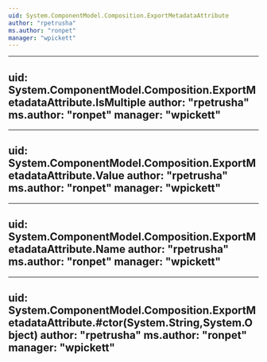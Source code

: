 ```yaml
---
uid: System.ComponentModel.Composition.ExportMetadataAttribute
author: "rpetrusha"
ms.author: "ronpet"
manager: "wpickett"
---
```


---
uid: System.ComponentModel.Composition.ExportMetadataAttribute.IsMultiple
author: "rpetrusha"
ms.author: "ronpet"
manager: "wpickett"
---

---
uid: System.ComponentModel.Composition.ExportMetadataAttribute.Value
author: "rpetrusha"
ms.author: "ronpet"
manager: "wpickett"
---

---
uid: System.ComponentModel.Composition.ExportMetadataAttribute.Name
author: "rpetrusha"
ms.author: "ronpet"
manager: "wpickett"
---

---
uid: System.ComponentModel.Composition.ExportMetadataAttribute.#ctor(System.String,System.Object)
author: "rpetrusha"
ms.author: "ronpet"
manager: "wpickett"
---
